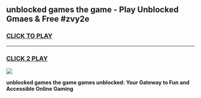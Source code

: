 
## unblocked games the game - Play Unblocked Gmaes & Free #zvy2e
<h3>
<a href="https://premium.freeplayer.one?title=unblocked_games_the_game&ref=01M">CLICK TO PLAY</a></h3>
<hr>

<h3>
<a href="https://premium.freeplayer.one?title=unblocked_games_the_game&ref=01M">CLICK 2 PLAY</a>
  
</h3>

<a href="https://premium.freeplayer.one?title=unblocked_games_the_game&ref=01M"><img src="https://clearcache.store/games.png"></a>


**unblocked games the game games unblocked: Your Gateway to Fun and Accessible Online Gaming**
